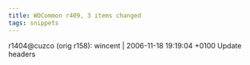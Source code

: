 ```yaml
---
title: WOCommon r409, 3 items changed
tags: snippets
---
```


r1404@cuzco (orig r158): wincent | 2006-11-18 19:19:04 +0100 Update headers
